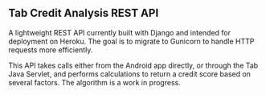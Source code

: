 ## Tab Credit Analysis REST API

A lightweight REST API currently built with Django and intended for deployment on Heroku.
The goal is to migrate to Gunicorn to handle HTTP requests more efficiently.

This API takes calls either from the Android app directly, or through the Tab Java Servlet, and performs
calculations to return a credit score based on several factors. The algorithm is a work in progress.